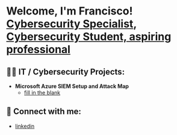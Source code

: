 <h1>Welcome, I'm Francisco! <br/><a href="https://github.com/francisco-franco-jr">Cybersecurity Specialist</a>, <a href="https://www.linkedin.com/in/francisco-franco-696324280/">Cybersecurity Student, aspiring professional</a></h1>

<h2>👨‍💻 IT / Cybersecurity Projects:</h2>

- <b>Microsoft Azure SIEM Setup and Attack Map</b>
  - [fill in the blank](https://www.google.com)


<h2> 🤳 Connect with me:</h2>

- [linkedin](https://www.linkedin.com/in/francisco-franco-696324280/)
<!--

Here are some ideas to get you started:

- 🔭 I’m currently working on ...
- 🌱 I’m currently learning ...
- 👯 I’m looking to collaborate on ...
- 🤔 I’m looking for help with ...
- 💬 Ask me about ...
- 📫 How to reach me: ...
- 😄 Pronouns: ...
- ⚡ Fun fact: ...
-->
